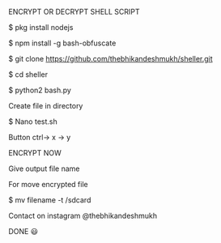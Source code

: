 ENCRYPT OR DECRYPT SHELL SCRIPT  

 $ pkg install nodejs
 
 $ npm install -g bash-obfuscate 
 
 $ git clone https://github.com/thebhikandeshmukh/sheller.git
 
 $ cd sheller  
 
 $ python2 bash.py   

Create file in directory  

 $ Nano test.sh  

Button ctrl-> x -> y 

ENCRYPT NOW  

Give output file name 

For move encrypted file 

 $ mv filename -t /sdcard  

Contact on instagram @thebhikandeshmukh

DONE 😃 


